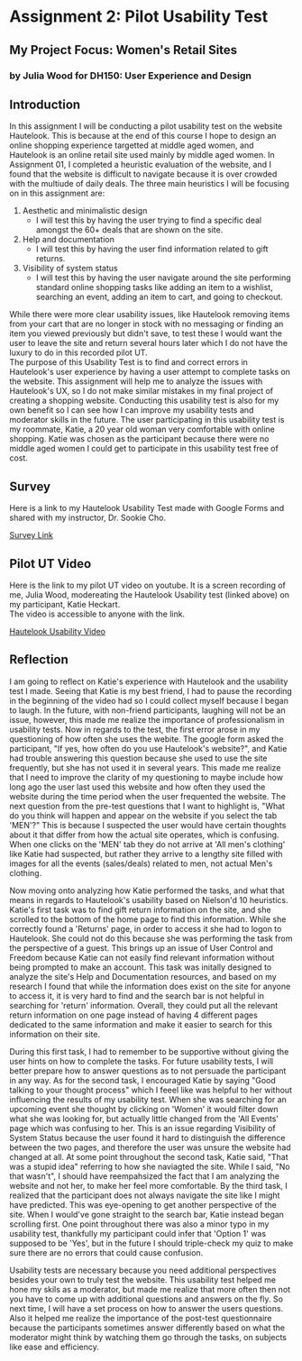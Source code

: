 # Assignment 2: Pilot Usability Test
## My Project Focus: Women's Retail Sites 
### by Julia Wood for DH150: User Experience and Design

## Introduction

In this assignment I will be conducting a pilot usability test on the website Hautelook. This is because at the end of this course I hope to design an online shopping experience targetted at middle aged women, and Hautelook is an online retail site used mainly by middle aged women. In Assignment 01, I completed a heuristic evaluation of the website, and I found that the website is difficult to navigate because it is over crowded with the multiude of daily deals. The three main heuristics I will be focusing on in this assignment are:
1. Aesthetic and minimalistic design  
    - I will test this by having the user trying to find a specific deal amongst the 60+ deals that are shown on the site. 
2. Help and documentation  
    - I will test this by having the user find information related to gift returns.  
3. Visibility of system status 
    - I will test this by having the user navigate around the site performing standard online shopping tasks like adding an item to a wishlist, searching an event, adding an item to cart, and going to checkout. 

While there were more clear usability issues, like Hautelook removing items from your cart that are no longer in stock with no  messaging or finding an item you viewed previously but didn't save, to test these I would want the user to leave the site and return several hours later which I do not have the luxury to do in this recorded pilot UT.   
The purpose of this Usability Test is to find and correct errors in Hautelook's user experience by having a user attempt to complete tasks on the website. This assignment will help me to analyze the issues with Hautelook's UX, so I do not make similar mistakes in my final project of creating a shopping website. Conducting  this usability test is also for my own benefit so I can see how I can improve my usability tests and moderator skills in the future. The user participating in this usability test is my roommate, Katie, a 20 year old woman very comfortable with online shopping. Katie was chosen as the participant because there were no middle aged women I could get to participate in this usability test free of cost. 

## Survey 
Here is a link to my Hautelook Usability Test made with Google Forms and shared with my instructor, Dr. Sookie Cho. 

[Survey Link](https://forms.gle/iNT8DqtcsufDY3p17)

## Pilot UT Video
Here is the link to my pilot UT video on youtube. It is a screen recording of me, Julia Wood, modereating the Hautelook Usability test (linked above) on my participant, Katie Heckart.  
The video is accessible to anyone with the link. 

[Hautelook Usability Video](https://www.youtube.com/watch?v=11KFFk0Fj5k&feature=youtu.be)

## Reflection

I am going to reflect on Katie's experience with Hautelook and the usability test I made. Seeing that Katie is my best friend, I had to pause the recording in the beginning of the video had so I could collect myself because I began to laugh. In the future, with non-friend participants, laughing will not be an issue, however, this made me realize the importance of professionalism in usability tests. Now in regards to the test, the first error arose in my questioning of how often she uses the webite. The google form asked the participant, "If yes, how often do you use Hautelook's website?", and Katie had trouble answering this question because she used to use the site frequently, but she has not used it in several years. This made me realize that I need to improve the clarity of my questioning to maybe include how long ago the user last used this website and how often they used the website during the time period when the user frequented the website. The next question from the pre-test questions that I want to highlight is, "What do you think will happen and appear on the website if you select the tab 'MEN'?" This is because I suspected the user would have certain thoughts about it that  differ from how the actual site operates, which is confusing. When one clicks on the 'MEN' tab they do not arrive at 'All men's clothing' like Katie had suspected, but rather they arrive to a lengthy site filled with images for all the events (sales/deals) related to men, not actual Men's clothing.

Now moving onto analyzing how Katie performed the tasks, and what that means in regards to Hautelook's usability based on Nielson'd 10 heuristics. Katie's first task was to find gift return information on the site, and she scrolled to the bottom of the home page to find this information. While she correctly found a 'Returns' page, in order to access it she had to logon to Hautelook. She could not do this because she was performing the task from the perspective of a guest. This brings up an issue of User Control and Freedom because Katie can not easily find relevant information without being prompted to make an account. This task was initally designed to analyze the site's Help and Documentation resources, and based on my research I found that while the information does exist on the site for anyone to access it, it is very hard to find and the search bar is not helpful in searching for 'return' information. Overall, they could put all the relevant return information on one page instead of having 4 different pages dedicated to the same information and make it easier to search  for this information on their site.  

During this first task, I had to remember to be supportive without giving the user hints on how to complete the tasks. For future usability tests, I will better prepare how to answer questions as to not persuade the participant in any way. As for the second task, I encouraged Katie by saying "Good talking to your thought process" which I feeel like was helpful to her without influencing the results of my usability test. When she was searching for an upcoming event she thought by clicking on 'Women' it would filter down what she was looking for, but actually little changed from the 'All Events' page which was confusing to her. This is an issue regarding Visibility of System Status because the user found it hard to distinguish the  difference between the two pages, and therefore the user was unsure the website had changed at all. At some point throughout the second task, Katie said, "That was a stupid idea" referring to how she naviagted the site. While I said, "No that wasn't", I should have reempahsized the fact that I am analyzing the website and not her, to make her feel more comfortable. By the third task, I realized that the participant does not always navigate the site like I might have predicted. This was eye-opening to get another perspective of the site. When I would've gone straight to the search bar, Katie instead began scrolling first. One point throughout there was also a minor typo in my usability test, thankfully my participant could infer that 'Option 1' was supposed to be 'Yes', but in the future I should triple-check my quiz to make sure there are no errors that could cause confusion. 

Usability tests are necessary because you need additional perspectives besides your own to truly test the website. This usability test helped me hone my skils as a moderator, but made me realize that more often then not you have to come up with additional questions and answers on the fly. So next time, I will have a set process on how to answer the users questions. Also it helped me realize the importance of the post-test questionnaire because the participants sometimes answer differently based on what the moderator might think  by  watching them go through the tasks, on subjects like ease and efficiency. 
